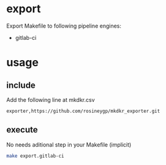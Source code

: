 # export

Export Makefile to following pipeline engines:

- gitlab-ci

# usage

## include

Add the following line at mkdkr.csv

```csv
exporter,https://github.com/rosineygp/mkdkr_exporter.git
```
## execute

No needs aditional step in your Makefile (implicit)

```bash
make export.gitlab-ci
```